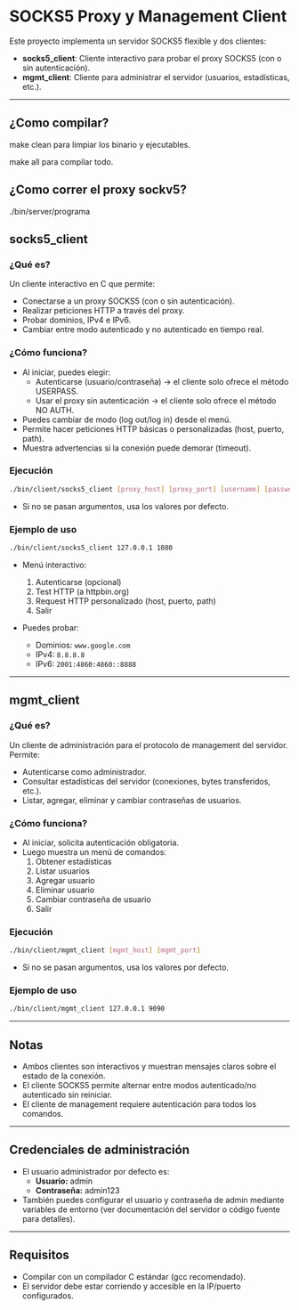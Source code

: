 # SOCKS5 Proxy y Management Client

Este proyecto implementa un servidor SOCKS5 flexible y dos clientes:
- **socks5_client**: Cliente interactivo para probar el proxy SOCKS5 (con o sin autenticación).
- **mgmt_client**: Cliente para administrar el servidor (usuarios, estadísticas, etc.).

---
## ¿Como compilar?
make clean para limpiar los binario y ejecutables.

make all para compilar todo.

## ¿Como correr el proxy sockv5?
./bin/server/programa


## socks5_client

### ¿Qué es?
Un cliente interactivo en C que permite:
- Conectarse a un proxy SOCKS5 (con o sin autenticación).
- Realizar peticiones HTTP a través del proxy.
- Probar dominios, IPv4 e IPv6.
- Cambiar entre modo autenticado y no autenticado en tiempo real.

### ¿Cómo funciona?
- Al iniciar, puedes elegir:
  - Autenticarse (usuario/contraseña) → el cliente solo ofrece el método USERPASS.
  - Usar el proxy sin autenticación → el cliente solo ofrece el método NO AUTH.
- Puedes cambiar de modo (log out/log in) desde el menú.
- Permite hacer peticiones HTTP básicas o personalizadas (host, puerto, path).
- Muestra advertencias si la conexión puede demorar (timeout).

### Ejecución
```sh
./bin/client/socks5_client [proxy_host] [proxy_port] [username] [password]
```
- Si no se pasan argumentos, usa los valores por defecto.

### Ejemplo de uso
```sh
./bin/client/socks5_client 127.0.0.1 1080
```
- Menú interactivo:
  1. Autenticarse (opcional)
  2. Test HTTP (a httpbin.org)
  3. Request HTTP personalizado (host, puerto, path)
  4. Salir

- Puedes probar:
  - Dominios: `www.google.com`
  - IPv4: `8.8.8.8`
  - IPv6: `2001:4860:4860::8888`

---

## mgmt_client

### ¿Qué es?
Un cliente de administración para el protocolo de management del servidor. Permite:
- Autenticarse como administrador.
- Consultar estadísticas del servidor (conexiones, bytes transferidos, etc.).
- Listar, agregar, eliminar y cambiar contraseñas de usuarios.

### ¿Cómo funciona?
- Al iniciar, solicita autenticación obligatoria.
- Luego muestra un menú de comandos:
  1. Obtener estadísticas
  2. Listar usuarios
  3. Agregar usuario
  4. Eliminar usuario
  5. Cambiar contraseña de usuario
  6. Salir

### Ejecución
```sh
./bin/client/mgmt_client [mgmt_host] [mgmt_port]
```
- Si no se pasan argumentos, usa los valores por defecto.

### Ejemplo de uso
```sh
./bin/client/mgmt_client 127.0.0.1 9090
```

---

## Notas
- Ambos clientes son interactivos y muestran mensajes claros sobre el estado de la conexión.
- El cliente SOCKS5 permite alternar entre modos autenticado/no autenticado sin reiniciar.
- El cliente de management requiere autenticación para todos los comandos.

---

## Credenciales de administración
- El usuario administrador por defecto es:
  - **Usuario:** admin
  - **Contraseña:** admin123
- También puedes configurar el usuario y contraseña de admin mediante variables de entorno (ver documentación del servidor o código fuente para detalles).

---

## Requisitos
- Compilar con un compilador C estándar (gcc recomendado).
- El servidor debe estar corriendo y accesible en la IP/puerto configurados.

